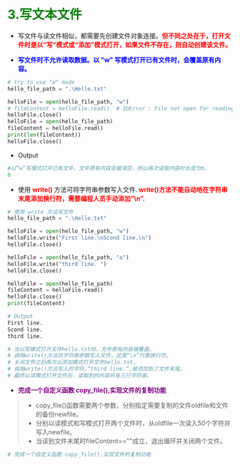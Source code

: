 # **<font color="green"> 3.写文本文件 </font>**

- 写文件与读文件相似，都需要先创建文件对象连接。**<font color="red">但不同之处在于，打开文件时是以“写”模式或“添加”模式打开，如果文件不存在，则自动创建该文件。</font>**

- **<font color="blue"> 写文件时不允许读取数据。以 "w" 写模式打开已有文件时，会覆盖原有内容。</font>**


```python
# try to use "w" mode
hello_file_path = ".\Hello.txt"

helloFile = open(hello_file_path, "w")
# fileContent = helloFile.read()  # IOError : File not open for reading.
helloFile.close()
helloFile = open(hello_file_path)
fileContent = helloFile.read()
print(len(fileContent))
helloFile.close()
```
- Output
```python
#以“w”写模式打开已有文件，文件原有内容会被清空，所以再次读取内容时长度为0。
0
```

- 使用 **<font color="red"> write() </font>** 方法可将字符串参数写入文件.**<font color="red">  write()方法不能自动地在字符串末尾添加换行符，需要编程人员手动添加“\n”.</font>**
  
```python
# 使用 write 方法写文件
hello_file_path = ".\Hello.txt"

helloFile = open(hello_file_path, "w")
helloFile.write("First line.\nScond line.\n")
helloFile.close()

helloFile = open(hello_file_path, "a")
helloFile.write("third line. ")
helloFile.close()

helloFile = open(hello_file_path)
fileContent = helloFile.read()
helloFile.close()
print(fileContent)
```

```python
# Output
First line.
Scond line.
third line.

# 当以写模式打开文件hello.txt时，文件原有内容被覆盖。
# 调用write()方法将字符串参数写入文件，这里“\n”代表换行符。
# 关闭文件之后再次以添加模式打开文件hello.txt，
# 调用write()方法写入的字符,“third line.”,被添加到了文件末尾。
# 最终以读模式打开文件后，读取到的内容共有三行字符串。
``` 
- **<font color="purple">完成一个自定义函数 copy_file(),实现文件的复制功能</font>**

> - copy_file()函数需要两个参数，分别指定需要复制的文件oldfile和文件的备份newfile。
> - 分别以读模式和写模式打开两个文件时，从oldfile一次读入50个字符并写入newfile。
> - 当读到文件末尾时fileContent==""成立，退出循环并关闭两个文件。
```python
# 完成一个自定义函数 copy_file(),实现文件的复制功能

```